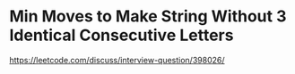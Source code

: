 # Min Moves to Make String Without 3 Identical Consecutive Letters

https://leetcode.com/discuss/interview-question/398026/

